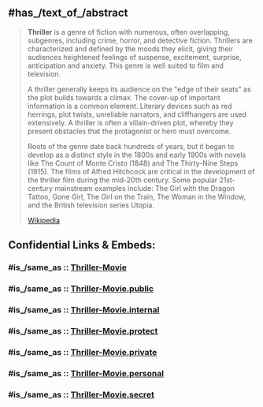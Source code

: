 
## #has_/text_of_/abstract 

> **Thriller** is a genre of fiction with numerous, often overlapping, subgenres, including crime, horror, and detective fiction. Thrillers are characterized and defined by the moods they elicit, giving their audiences heightened feelings of suspense, excitement, surprise, anticipation and anxiety. This genre is well suited to film and television.
>
> A thriller generally keeps its audience on the "edge of their seats" as the plot builds towards a climax. The cover-up of important information is a common element. Literary devices such as red herrings, plot twists, unreliable narrators, and cliffhangers are used extensively. A thriller is often a villain-driven plot, whereby they present obstacles that the protagonist or hero must overcome.
>
> Roots of the genre date back hundreds of years, but it began to develop as a distinct style in the 1800s and early 1900s with novels like The Count of Monte Cristo (1848) and The Thirty-Nine Steps (1915). The films of Alfred Hitchcock are critical in the development of the thriller film during the mid-20th century. Some popular 21st-century mainstream examples include: The Girl with the Dragon Tattoo, Gone Girl, The Girl on the Train, The Woman in the Window, and the British television series Utopia.
>
> [Wikipedia](https://en.wikipedia.org/wiki/Thriller%20(genre)) 


## Confidential Links & Embeds: 

### #is_/same_as :: [Thriller-Movie](/_Standards/Media/Movie/Thriller-Movie.md) 

### #is_/same_as :: [Thriller-Movie.public](/_public/Media/Movie/Thriller-Movie.public.md) 

### #is_/same_as :: [Thriller-Movie.internal](/_internal/Media/Movie/Thriller-Movie.internal.md) 

### #is_/same_as :: [Thriller-Movie.protect](/_protect/Media/Movie/Thriller-Movie.protect.md) 

### #is_/same_as :: [Thriller-Movie.private](/_private/Media/Movie/Thriller-Movie.private.md) 

### #is_/same_as :: [Thriller-Movie.personal](/_personal/Media/Movie/Thriller-Movie.personal.md) 

### #is_/same_as :: [Thriller-Movie.secret](/_secret/Media/Movie/Thriller-Movie.secret.md)

